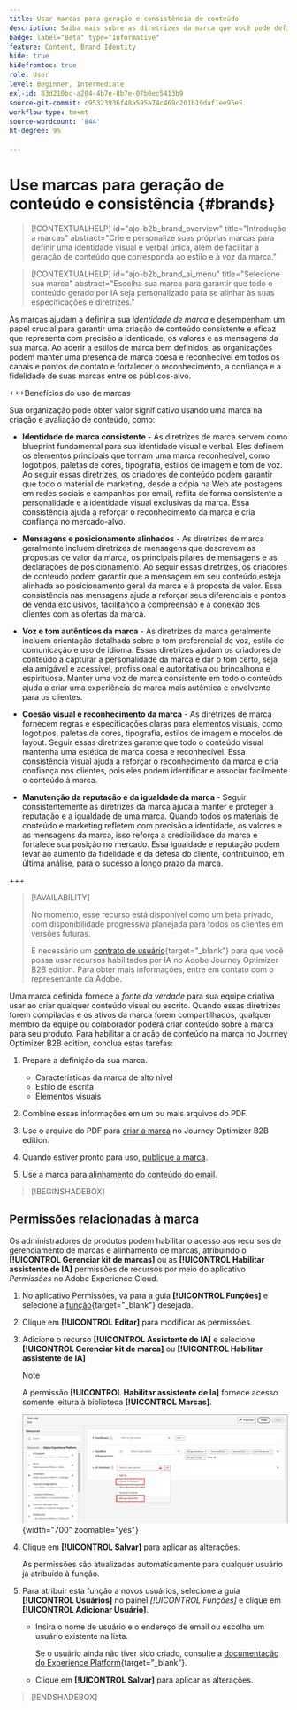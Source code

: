 ```yaml
---
title: Usar marcas para geração e consistência de conteúdo
description: Saiba mais sobre as diretrizes da marca que você pode definir no Journey Optimizer B2B edition para gerar e otimizar seu conteúdo de acordo com os estilos da marca e a voz.
badge: label="Beta" type="Informative"
feature: Content, Brand Identity
hide: true
hidefromtoc: true
role: User
level: Beginner, Intermediate
exl-id: 83d210bc-a204-4b7e-8b7e-07b0ec5413b9
source-git-commit: c95323936f48a595a74c469c201b19daf1ee95e5
workflow-type: tm+mt
source-wordcount: '844'
ht-degree: 9%

---
```


# Use marcas para geração de conteúdo e consistência {#brands}

>[!CONTEXTUALHELP]
>id="ajo-b2b_brand_overview"
>title="Introdução a marcas"
>abstract="Crie e personalize suas próprias marcas para definir uma identidade visual e verbal única, além de facilitar a geração de conteúdo que corresponda ao estilo e à voz da marca."

>[!CONTEXTUALHELP]
>id="ajo-b2b_brand_ai_menu"
>title="Selecione sua marca"
>abstract="Escolha sua marca para garantir que todo o conteúdo gerado por IA seja personalizado para se alinhar às suas especificações e diretrizes."

As marcas ajudam a definir a sua _identidade de marca_ e desempenham um papel crucial para garantir uma criação de conteúdo consistente e eficaz que representa com precisão a identidade, os valores e as mensagens da sua marca. Ao aderir a estilos de marca bem definidos, as organizações podem manter uma presença de marca coesa e reconhecível em todos os canais e pontos de contato e fortalecer o reconhecimento, a confiança e a fidelidade de suas marcas entre os públicos-alvo.

+++Benefícios do uso de marcas

Sua organização pode obter valor significativo usando uma marca na criação e avaliação de conteúdo, como:

* **Identidade de marca consistente** - As diretrizes de marca servem como blueprint fundamental para sua identidade visual e verbal. Eles definem os elementos principais que tornam uma marca reconhecível, como logotipos, paletas de cores, tipografia, estilos de imagem e tom de voz. Ao seguir essas diretrizes, os criadores de conteúdo podem garantir que todo o material de marketing, desde a cópia na Web até postagens em redes sociais e campanhas por email, reflita de forma consistente a personalidade e a identidade visual exclusivas da marca. Essa consistência ajuda a reforçar o reconhecimento da marca e cria confiança no mercado-alvo.

* **Mensagens e posicionamento alinhados** - As diretrizes de marca geralmente incluem diretrizes de mensagens que descrevem as propostas de valor da marca, os principais pilares de mensagens e as declarações de posicionamento. Ao seguir essas diretrizes, os criadores de conteúdo podem garantir que a mensagem em seu conteúdo esteja alinhada ao posicionamento geral da marca e à proposta de valor. Essa consistência nas mensagens ajuda a reforçar seus diferenciais e pontos de venda exclusivos, facilitando a compreensão e a conexão dos clientes com as ofertas da marca.

* **Voz e tom autênticos da marca** - As diretrizes da marca geralmente incluem orientação detalhada sobre o tom preferencial de voz, estilo de comunicação e uso de idioma. Essas diretrizes ajudam os criadores de conteúdo a capturar a personalidade da marca e dar o tom certo, seja ela amigável e acessível, profissional e autoritativa ou brincalhona e espirituosa. Manter uma voz de marca consistente em todo o conteúdo ajuda a criar uma experiência de marca mais autêntica e envolvente para os clientes.

* **Coesão visual e reconhecimento da marca** - As diretrizes de marca fornecem regras e especificações claras para elementos visuais, como logotipos, paletas de cores, tipografia, estilos de imagem e modelos de layout. Seguir essas diretrizes garante que todo o conteúdo visual mantenha uma estética de marca coesa e reconhecível. Essa consistência visual ajuda a reforçar o reconhecimento da marca e cria confiança nos clientes, pois eles podem identificar e associar facilmente o conteúdo à marca.

* **Manutenção da reputação e da igualdade da marca** - Seguir consistentemente as diretrizes da marca ajuda a manter e proteger a reputação e a igualdade de uma marca. Quando todos os materiais de conteúdo e marketing refletem com precisão a identidade, os valores e as mensagens da marca, isso reforça a credibilidade da marca e fortalece sua posição no mercado. Essa igualdade e reputação podem levar ao aumento da fidelidade e da defesa do cliente, contribuindo, em última análise, para o sucesso a longo prazo da marca.

+++

>[!AVAILABILITY]
>
>No momento, esse recurso está disponível como um beta privado, com disponibilidade progressiva planejada para todos os clientes em versões futuras.
>
>É necessário um [contrato de usuário](https://www.adobe.com/legal/licenses-terms/adobe-dx-gen-ai-user-guidelines.html){target="_blank"} para que você possa usar recursos habilitados por IA no Adobe Journey Optimizer B2B edition. Para obter mais informações, entre em contato com o representante da Adobe.

Uma marca definida fornece a _fonte da verdade_ para sua equipe criativa usar ao criar qualquer conteúdo visual ou escrito. Quando essas diretrizes forem compiladas e os ativos da marca forem compartilhados, qualquer membro da equipe ou colaborador poderá criar conteúdo sobre a marca para seu produto. Para habilitar a criação de conteúdo na marca no Journey Optimizer B2B edition, conclua estas tarefas:

1. Prepare a definição da sua marca.

   * Características da marca de alto nível
   * Estilo de escrita
   * Elementos visuais

1. Combine essas informações em um ou mais arquivos do PDF.

1. Use o arquivo do PDF para [criar a marca](./brands-manage-create.md#create-and-define-a-brand) no Journey Optimizer B2B edition.

1. Quando estiver pronto para uso, [publique a marca](./brands-manage-create.md#publish-the-brand).

1. Use a marca para [alinhamento do conteúdo do email](./brand-alignment.md).
<!-- 
1. Use the brand to generate content. -->

>[!BEGINSHADEBOX]

## Permissões relacionadas à marca

Os administradores de produtos podem habilitar o acesso aos recursos de gerenciamento de marcas e alinhamento de marcas, atribuindo o **[!UICONTROL Gerenciar kit de marcas]** ou as **[!UICONTROL Habilitar assistente de IA]** permissões de recursos por meio do aplicativo _Permissões_ no Adobe Experience Cloud.

1. No aplicativo Permissões, vá para a guia **[!UICONTROL Funções]** e selecione a [função](https://experienceleague.adobe.com/pt-br/docs/experience-platform/access-control/abac/permissions-ui/roles){target="_blank"} desejada.

1. Clique em **[!UICONTROL Editar]** para modificar as permissões.

1. Adicione o recurso **[!UICONTROL Assistente de IA]** e selecione **[!UICONTROL Gerenciar kit de marca]** ou **[!UICONTROL Habilitar assistente de IA]**

   >[!NOTE]
   >
   >A permissão **[!UICONTROL Habilitar assistente de Ia]** fornece acesso somente leitura à biblioteca **[!UICONTROL Marcas]**.

   ![Adicionar permissão do Assistente de IA para acesso às marcas](./assets/brands-aep-permissions.png){width="700" zoomable="yes"}

1. Clique em **[!UICONTROL Salvar]** para aplicar as alterações.

   As permissões são atualizadas automaticamente para qualquer usuário já atribuído à função.

1. Para atribuir esta função a novos usuários, selecione a guia **[!UICONTROL Usuários]** no painel _[!UICONTROL Funções]_ e clique em **[!UICONTROL Adicionar Usuário]**.

   * Insira o nome de usuário e o endereço de email ou escolha um usuário existente na lista.

     Se o usuário ainda não tiver sido criado, consulte a [documentação do Experience Platform](https://experienceleague.adobe.com/pt-br/docs/experience-platform/access-control/abac/permissions-ui/users){target="_blank"}.

   * Clique em **[!UICONTROL Salvar]** para aplicar as alterações.

>[!ENDSHADEBOX]
